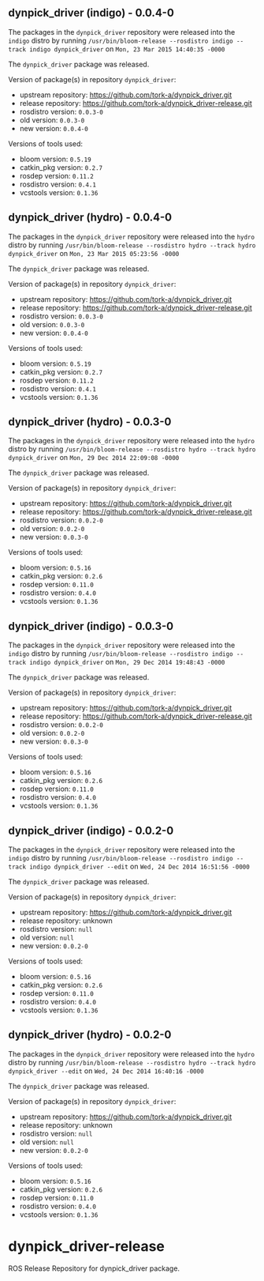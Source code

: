 ## dynpick_driver (indigo) - 0.0.4-0

The packages in the `dynpick_driver` repository were released into the `indigo` distro by running `/usr/bin/bloom-release --rosdistro indigo --track indigo dynpick_driver` on `Mon, 23 Mar 2015 14:40:35 -0000`

The `dynpick_driver` package was released.

Version of package(s) in repository `dynpick_driver`:
- upstream repository: https://github.com/tork-a/dynpick_driver.git
- release repository: https://github.com/tork-a/dynpick_driver-release.git
- rosdistro version: `0.0.3-0`
- old version: `0.0.3-0`
- new version: `0.0.4-0`

Versions of tools used:
- bloom version: `0.5.19`
- catkin_pkg version: `0.2.7`
- rosdep version: `0.11.2`
- rosdistro version: `0.4.1`
- vcstools version: `0.1.36`


## dynpick_driver (hydro) - 0.0.4-0

The packages in the `dynpick_driver` repository were released into the `hydro` distro by running `/usr/bin/bloom-release --rosdistro hydro --track hydro dynpick_driver` on `Mon, 23 Mar 2015 05:23:56 -0000`

The `dynpick_driver` package was released.

Version of package(s) in repository `dynpick_driver`:
- upstream repository: https://github.com/tork-a/dynpick_driver.git
- release repository: https://github.com/tork-a/dynpick_driver-release.git
- rosdistro version: `0.0.3-0`
- old version: `0.0.3-0`
- new version: `0.0.4-0`

Versions of tools used:
- bloom version: `0.5.19`
- catkin_pkg version: `0.2.7`
- rosdep version: `0.11.2`
- rosdistro version: `0.4.1`
- vcstools version: `0.1.36`


## dynpick_driver (hydro) - 0.0.3-0

The packages in the `dynpick_driver` repository were released into the `hydro` distro by running `/usr/bin/bloom-release --rosdistro hydro --track hydro dynpick_driver` on `Mon, 29 Dec 2014 22:09:08 -0000`

The `dynpick_driver` package was released.

Version of package(s) in repository `dynpick_driver`:
- upstream repository: https://github.com/tork-a/dynpick_driver.git
- release repository: https://github.com/tork-a/dynpick_driver-release.git
- rosdistro version: `0.0.2-0`
- old version: `0.0.2-0`
- new version: `0.0.3-0`

Versions of tools used:
- bloom version: `0.5.16`
- catkin_pkg version: `0.2.6`
- rosdep version: `0.11.0`
- rosdistro version: `0.4.0`
- vcstools version: `0.1.36`


## dynpick_driver (indigo) - 0.0.3-0

The packages in the `dynpick_driver` repository were released into the `indigo` distro by running `/usr/bin/bloom-release --rosdistro indigo --track indigo dynpick_driver` on `Mon, 29 Dec 2014 19:48:43 -0000`

The `dynpick_driver` package was released.

Version of package(s) in repository `dynpick_driver`:
- upstream repository: https://github.com/tork-a/dynpick_driver.git
- release repository: https://github.com/tork-a/dynpick_driver-release.git
- rosdistro version: `0.0.2-0`
- old version: `0.0.2-0`
- new version: `0.0.3-0`

Versions of tools used:
- bloom version: `0.5.16`
- catkin_pkg version: `0.2.6`
- rosdep version: `0.11.0`
- rosdistro version: `0.4.0`
- vcstools version: `0.1.36`


## dynpick_driver (indigo) - 0.0.2-0

The packages in the `dynpick_driver` repository were released into the `indigo` distro by running `/usr/bin/bloom-release --rosdistro indigo --track indigo dynpick_driver --edit` on `Wed, 24 Dec 2014 16:51:56 -0000`

The `dynpick_driver` package was released.

Version of package(s) in repository `dynpick_driver`:
- upstream repository: https://github.com/tork-a/dynpick_driver.git
- release repository: unknown
- rosdistro version: `null`
- old version: `null`
- new version: `0.0.2-0`

Versions of tools used:
- bloom version: `0.5.16`
- catkin_pkg version: `0.2.6`
- rosdep version: `0.11.0`
- rosdistro version: `0.4.0`
- vcstools version: `0.1.36`


## dynpick_driver (hydro) - 0.0.2-0

The packages in the `dynpick_driver` repository were released into the `hydro` distro by running `/usr/bin/bloom-release --rosdistro hydro --track hydro dynpick_driver --edit` on `Wed, 24 Dec 2014 16:40:16 -0000`

The `dynpick_driver` package was released.

Version of package(s) in repository `dynpick_driver`:
- upstream repository: https://github.com/tork-a/dynpick_driver.git
- release repository: unknown
- rosdistro version: `null`
- old version: `null`
- new version: `0.0.2-0`

Versions of tools used:
- bloom version: `0.5.16`
- catkin_pkg version: `0.2.6`
- rosdep version: `0.11.0`
- rosdistro version: `0.4.0`
- vcstools version: `0.1.36`


dynpick_driver-release
======================

ROS Release Repository for dynpick_driver package.
